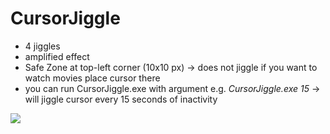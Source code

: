 # CursorJiggle

 - 4 jiggles
 - amplified effect
 - Safe Zone at top-left corner (10x10 px) -> does not jiggle if you want to watch movies place cursor there
 - you can run CursorJiggle.exe with argument e.g. *CursorJiggle.exe 15* -> will jiggle cursor every 15 seconds of inactivity
 
 ![](https://github.com/Your_Repository_Name/Your_GIF_Name.gif)
